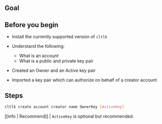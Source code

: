 ## Goal

## Before you begin

* Install the currently supported version of `cltlk`

* Understand the following:
  * What is an account
  * What is a public and private key pair

* Created an Owner and an Active key pair
* Imported a key pair which can authorize on behalf of a creator account

## Steps

```sh
cltlk create account creator name OwnerKey [ActiveKey]
```

[[info | Recommend]]
| `ActiveKey` is optional but recommended.

